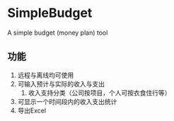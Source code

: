 # SimpleBudget
A simple budget (money plan) tool

## 功能
1. 远程与离线均可使用
2. 可输入预计与实际的收入与支出
    1. 收入支持分类（公司按项目，个人可按衣食住行等）
4. 可显示一个时间段内的收入支出统计
5. 导出Excel
